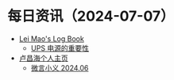 ﻿# 每日资讯（2024-07-07）

- [Lei Mao's Log Book](https://leimao.github.io/atom.xml)
  - [UPS 电源的重要性](https://leimao.github.io/essay/UPS%E7%94%B5%E6%BA%90%E7%9A%84%E9%87%8D%E8%A6%81%E6%80%A7/)
- [卢昌海个人主页](https://www.changhai.org//feed.xml)
  - [微言小义 2024.06 ](https://www.changhai.org/articles/miscellaneous/blog/202406.php)
